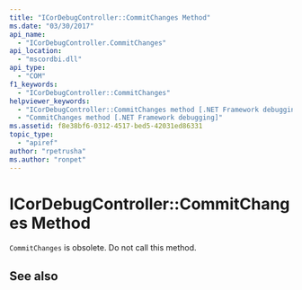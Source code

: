 ```yaml
---
title: "ICorDebugController::CommitChanges Method"
ms.date: "03/30/2017"
api_name: 
  - "ICorDebugController.CommitChanges"
api_location: 
  - "mscordbi.dll"
api_type: 
  - "COM"
f1_keywords: 
  - "ICorDebugController::CommitChanges"
helpviewer_keywords: 
  - "ICorDebugController::CommitChanges method [.NET Framework debugging]"
  - "CommitChanges method [.NET Framework debugging]"
ms.assetid: f8e38bf6-0312-4517-bed5-42031ed86331
topic_type: 
  - "apiref"
author: "rpetrusha"
ms.author: "ronpet"
---
```

# ICorDebugController::CommitChanges Method
`CommitChanges` is obsolete. Do not call this method.  
  
## See also

